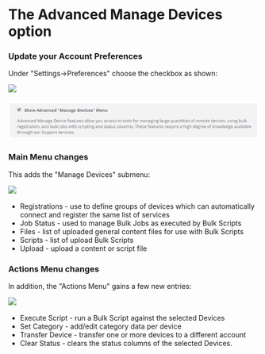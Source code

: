 # The Advanced Manage Devices option

### Update your Account Preferences

Under "Settings-&gt;Preferences" choose the checkbox as shown:

![](https://remot3it.zendesk.com/hc/article_attachments/360012130872/mceclip0.png)

![](../../.gitbook/assets/image%20%2891%29.png)

### Main Menu changes

This adds the "Manage Devices" submenu:

![](https://remot3it.zendesk.com/hc/article_attachments/360012130892/mceclip1.png)

* Registrations - use to define groups of devices which can automatically connect and register the same list of services
* Job Status - used to manage Bulk Jobs as executed by Bulk Scripts
* Files - list of uploaded general content files for use with Bulk Scripts
* Scripts - list of upload Bulk Scripts
* Upload - upload a content or script file

### Actions Menu changes

In addition, the "Actions Menu" gains a few new entries:

![](https://remot3it.zendesk.com/hc/article_attachments/360012131052/mceclip2.png)

* Execute Script - run a Bulk Script against the selected Devices
* Set Category - add/edit category data per device
* Transfer Device - transfer one or more devices to a different account
* Clear Status - clears the status columns of the selected Devices.

